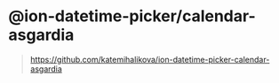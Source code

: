 # @ion-datetime-picker/calendar-asgardia

> https://github.com/katemihalikova/ion-datetime-picker-calendar-asgardia
